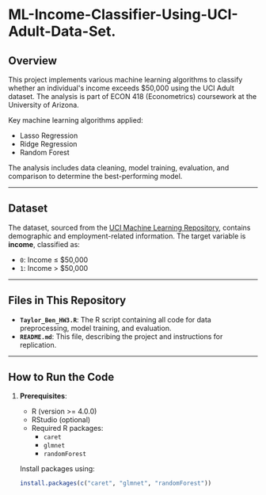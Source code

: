 # ML-Income-Classifier-Using-UCI-Adult-Data-Set.

## Overview
This project implements various machine learning algorithms to classify whether an individual's income exceeds $50,000 using the UCI Adult dataset. The analysis is part of ECON 418 (Econometrics) coursework at the University of Arizona.

Key machine learning algorithms applied:
- Lasso Regression
- Ridge Regression
- Random Forest

The analysis includes data cleaning, model training, evaluation, and comparison to determine the best-performing model.

---

## Dataset
The dataset, sourced from the [UCI Machine Learning Repository](https://archive.ics.uci.edu/ml/datasets/adult), contains demographic and employment-related information. The target variable is **income**, classified as:
- `0`: Income ≤ $50,000
- `1`: Income > $50,000

---

## Files in This Repository
- **`Taylor_Ben_HW3.R`**: The R script containing all code for data preprocessing, model training, and evaluation.
- **`README.md`**: This file, describing the project and instructions for replication.

---

## How to Run the Code
1. **Prerequisites**:
   - R (version >= 4.0.0)
   - RStudio (optional)
   - Required R packages:
     - `caret`
     - `glmnet`
     - `randomForest`

   Install packages using:
   ```R
   install.packages(c("caret", "glmnet", "randomForest"))
